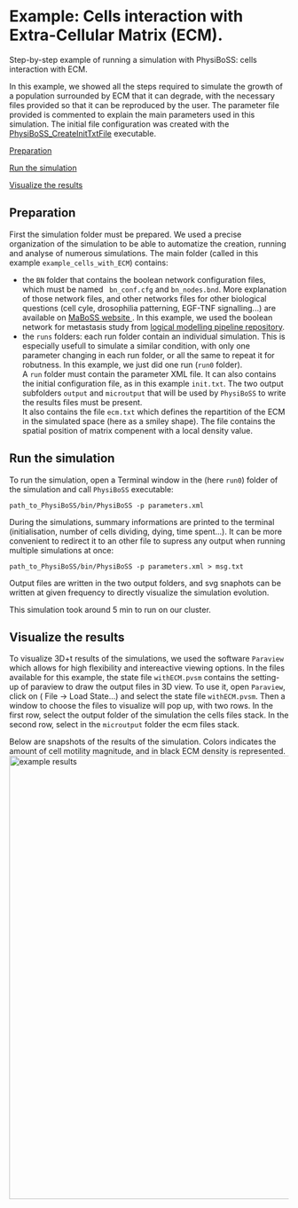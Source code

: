 <h1>Example: Cells interaction with Extra-Cellular Matrix (ECM).</h1>

<div class="textblock"><p>Step-by-step example of running a simulation with PhysiBoSS: cells interaction with ECM.</p>
<p>In this example, we showed all the steps required to simulate the growth of a population surrounded by ECM that it can degrade, with the necessary files provided so that it can be reproduced by the user. The parameter file provided is commented to explain the main parameters used in this simulation. The initial file configuration was created with the <a class="el" href="PhysiBoSS_CreateInitTxtFile">PhysiBoSS_CreateInitTxtFile</a> executable.</p>

[Preparation](#preparation)

[Run the simulation](#run-the-simulation)

[Visualize the results](#visualize-the-results)

<h2>Preparation</h2>
<p>First the simulation folder must be prepared. We used a precise organization of the simulation to be able to automatize the creation, running and analyse of numerous simulations. The main folder (called in this example <code>example_cells_with_ECM</code>) contains: </p>
<ul>
<li>the <code>BN</code> folder that contains the boolean network configuration files, which must be named <code> bn_conf.cfg</code> and <code>bn_nodes.bnd</code>. More explanation of those network files, and other networks files for other biological questions (cell cyle, drosophilia patterning, EGF-TNF signalling...) are available on <a href="http://maboss.curie.fr">MaBoSS website </a>. In this example, we used the boolean network for metastasis study from <a href="https://github.com/ArnauMontagud/Logical_modelling_pipeline">logical modelling pipeline repository</a>. </li>
<li>the <code>runs</code> folders: each run folder contain an individual simulation. This is especially usefull to simulate a similar condition, with only one parameter changing in each run folder, or all the same to repeat it for robutness. In this example, we just did one run (<code>run0</code> folder). <br/>
 A <code>run</code> folder must contain the parameter XML file. It can also contains the initial configuration file, as in this example <code>init.txt</code>. The two output subfolders <code>output</code> and <code>microutput</code> that will be used by <code>PhysiBoSS</code> to write the results files must be present.<br/>
It also contains the file <code>ecm.txt</code> which defines the repartition of the ECM in the simulated space (here as a smiley shape). The file contains the spatial position of matrix compenent with a local density value. </li>
</ul>
 
<h2>Run the simulation</h2>
<p>To run the simulation, open a Terminal window in the (here <code>run0</code>) folder of the simulation and call <code>PhysiBoSS</code> executable: </p>
<code>path_to_PhysiBoSS/bin/PhysiBoSS -p parameters.xml </code>

<p> During the simulations, summary informations are printed to the terminal (initialisation, number of cells dividing, dying, time spent...). It can be more convenient to redirect it to an other file to supress any output when running multiple simulations at once: </p>
<code>path_to_PhysiBoSS/bin/PhysiBoSS -p parameters.xml &gt; msg.txt </code>

<p>Output files are written in the two output folders, and svg snaphots can be written at given frequency to directly visualize the simulation evolution.</p>

<p> This simulation took around 5 min to run on our cluster. </p>

<h2>Visualize the results</h2>
<p>To visualize 3D+t results of the simulations, we used the software <code>Paraview</code> which allows for high flexibility and intereactive viewing options. In the files available for this example, the state file <code>withECM.pvsm</code> contains the setting-up of paraview to draw the output files in 3D view. To use it, open <code>Paraview</code>, click on <code></code>( File -&gt; Load State...) and select the state file <code>withECM.pvsm</code>. Then a window to choose the files to visualize will pop up, with two rows. In the first row, select the output folder of the simulation the cells files stack. In the second row, select in the <code>microutput</code> folder the ecm files stack. </p>
<p>
Below are snapshots of the results of the simulation. Colors indicates the amount of cell motility magnitude, and in black ECM density is represented. </br>
<img src="https://github.com/gletort/PhysiBoSS/blob/master/doc/imgs/example_cells_with_ECM.png" alt="example results" width="800"/>
</p>